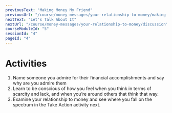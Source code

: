 ```yaml
---
previousText: "Making Money My Friend"
previousUrl: "/course/money-messages/your-relationship-to-money/making-money-my-friend"
nextText: "Let's Talk About It"
nextUrl: "/course/money-messages/your-relationship-to-money/discussion"
courseModuleId: "5"
sessionId: "4"
pageId: "4"
---
```



# Activities
1. Name someone you admire for their financial accomplishments and say why are you admire them
2. Learn to be conscious of how you feel when you think in terms of scarcity and lack, and
when you’re around others that think that way.
3. Examine your relationship to money and see where you fall on the spectrum in the Take Action activity next. 

